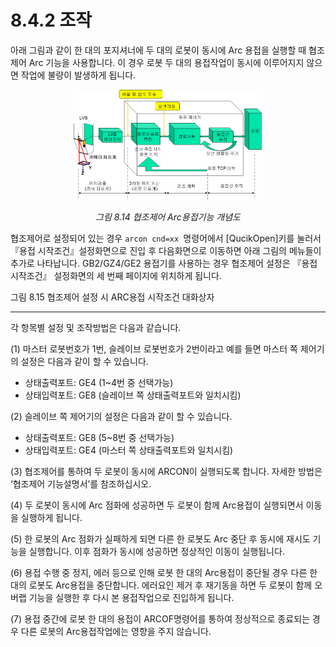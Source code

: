 ﻿# 8.4.2 조작

아래 그림과 같이 한 대의 포지셔너에 두 대의 로봇이 동시에 Arc 용접을 실행할 때 협조제어 Arc 기능을 사용합니다. 이 경우 로봇 두 대의 용접작업이 동시에 이루어지지 않으면 작업에 불량이 발생하게 됩니다.

 
<p align="center">
 <img src="../../_assets/8_14.png" width="60%"></img>
 <em><p align="center">그림 8.14 협조제어 Arc용접기능 개념도</p></em>
</p>




협조제어로 설정되어 있는 경우 ```arcon cnd=xx ```명령어에서 [QucikOpen]키를 눌러서 『용접 시작조건』설정화면으로 진입 후 다음화면으로 이동하면 아래 그림의 메뉴들이 추가로 나타납니다. GB2/GZ4/GE2 용접기를 사용하는 경우 협조제어 설정은 『용접시작조건』 설정화면의 세 번째 페이지에 위치하게 됩니다.

 

 

그림 8.15 협조제어 설정 시 ARC용접 시작조건 대화상자


---

각 항목별 설정 및 조작방법은 다음과 같습니다.


(1) 마스터 로봇번호가 1번, 슬레이브 로봇번호가 2번이라고 예를 들면 마스터 쪽 제어기의 설정은 다음과 같이 할 수 있습니다.
- 상태출력포트: GE4 (1~4번 중 선택가능)
- 상태입력포트: GE8 (슬레이브 쪽 상태출력포트와 일치시킴)

(2) 슬레이브 쪽 제어기의 설정은 다음과 같이 할 수 있습니다.
- 상태출력포트: GE8 (5~8번 중 선택가능)
- 상태입력포트: GE4 (마스터 쪽 상태출력포트와 일치시킴)

(3) 협조제어를 통하여 두 로봇이 동시에 ARCON이 실행되도록 합니다. 자세한 방법은 ‘협조제어 기능설명서’를 참조하십시오.

(4) 두 로봇이 동시에 Arc 점화에 성공하면 두 로봇이 함께 Arc용접이 실행되면서 이동을 실행하게 됩니다.

(5) 한 로봇의 Arc 점화가 실패하게 되면 다른 한 로봇도 Arc 중단 후 동시에 재시도 기능을 실행합니다. 이후 점화가 동시에 성공하면 정상적인 이동이 실행됩니다.

(6) 용접 수행 중 정지, 에러 등으로 인해 로봇 한 대의 Arc용접이 중단될 경우 다른 한 대의 로봇도 Arc용접을 중단합니다. 에러요인 제거 후 재기동을 하면 두 로봇이 함께 오버랩 기능을 실행한 후 다시 본 용접작업으로 진입하게 됩니다.

(7) 용접 중간에 로봇 한 대의 용접이 ARCOF명령어를 통하여 정상적으로 종료되는 경우 다른 로봇의 Arc용접작업에는 영향을 주지 않습니다.
